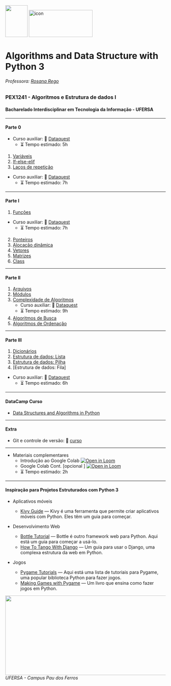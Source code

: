 <div>

  <img src="https://github.com/roscibely/algorithms-and-data-structure/blob/main/root/Ufersa.png" width="70" height="100">
  

  
   <img src="https://www.datacamp.com/datacamp.png" height="85" width="200" alt="icon"  /> 

</div>

# Algorithms and Data Structure with Python 3
###### Professora: [Rosana Rego](https://github.com/roscibely)

### PEX1241 - Algoritmos e Estrutura de dados I
#### Bacharelado Interdisciplinar em Tecnologia da Informação - UFERSA

---
#### Parte 0 
- Curso auxiliar: 🤜 [Dataquest](https://www.dataquest.io/course/introduction-to-python/)
  - :hourglass_flowing_sand: Tempo estimado: 5h
  
1. [Variáveis](https://github.com/roscibely/data-structure-with-python/tree/develop/root/variaveis)
2. [If-else-elif](https://github.com/roscibely/data-structure-with-python/tree/develop/root/condicional)
3. [Laços de repetição](https://github.com/roscibely/data-structure-with-python/tree/root/develop/loops)
- Curso auxiliar: 🤜 [Dataquest](https://www.dataquest.io/course/for-loops-and-conditional-statements-in-python/)
  - :hourglass_flowing_sand: Tempo estimado: 7h
---

#### Parte I 
1. [Funções](https://github.com/roscibely/data-structure-with-python/tree/main/root/functions)
 - Curso auxiliar: 🤜 [Dataquest](https://www.dataquest.io/course/python-functions-and-jupyter-notebook/)
    - :hourglass_flowing_sand: Tempo estimado: 7h
2. [Ponteiros](https://github.com/roscibely/data-structure-with-python/tree/develop/root/ponteiros)
3. [Alocação dinâmica](https://github.com/roscibely/data-structure-with-python/tree/main/root/alocacao_dinamica)
4. [Vetores](https://github.com/roscibely/data-structure-with-python/tree/develop/root/vetores)
5. [Matrizes](https://github.com/roscibely/data-structure-with-python/tree/develop/root/matrizes)
6. [Class](https://github.com/roscibely/data-structure-with-python/tree/develop/root/class)

---
#### Parte II

  1. [Arquivos](https://github.com/roscibely/data-structure-with-python/tree/develop/root/arquivos)
  2. [Módulos](https://github.com/roscibely/data-structure-with-python/tree/develop/root/modulos)
  3. [Complexidade de Algoritmos](https://github.com/roscibely/data-structure-with-python/blob/develop/root/complexidade/README.md)
      - Curso auxiliar: 🤜 [Dataquest](https://www.dataquest.io/course/algorithm-complexity/)
       - :hourglass_flowing_sand: Tempo estimado: 9h
  4. [Algoritmos de Busca](https://github.com/roscibely/data-structure-with-python/tree/develop/root/busca)
  5. [Algoritmos de Ordenação](https://github.com/roscibely/data-structure-with-python/tree/develop/root/ordenacao)
---
#### Parte III

  1. [Dicionários](https://github.com/roscibely/data-structure-with-python/tree/develop/root/dicionarios)
  2. [Estrutura de dados: Lista](https://github.com/roscibely/data-structure-with-python/tree/main/root/listas)
  3. [Estrutura de dados: Pilha](https://github.com/roscibely/data-structure-with-python/tree/develop/root/pilhas)
  4. [Estrutura de dados: Fila]
  
  - Curso auxiliar: 🤜 [Dataquest](https://www.dataquest.io/course/data-structures-fundamentals/)
       - :hourglass_flowing_sand: Tempo estimado: 6h
---
#### DataCamp Curso 
- [Data Structures and Algorithms in Python](https://app.datacamp.com/learn/courses/data-structures-and-algorithms-in-python)
---
#### Extra 
  - Git e controle de versão: 🤜 [curso](https://www.dataquest.io/course/git-and-vcs/)
---  

- Materiais complementares
    - Introdução ao Google Colab [![Open in Loom](https://img.shields.io/badge/-Video-83DA77?style=flat-square&logo=loom)](https://www.loom.com/share/8a4f0d34b3cb4d9ea04b6dcf0b3d1aca)
    - Google Colab Cont. [opcional ] [![Open in Loom](https://img.shields.io/badge/-Video-83DA77?style=flat-square&logo=loom)](https://www.loom.com/share/d96cb0af7d9c4416bfe8145c93248a11)
    - :hourglass_flowing_sand: Tempo estimado: 2h
    
---
#### Inspiração para Projetos Estruturados com Python 3
- Aplicativos móveis
  - [Kivy Guide](https://kivy.org/doc/stable/gettingstarted/intro.html) — Kivy é uma ferramenta que permite criar aplicativos móveis com Python. Eles têm um guia para começar.
  
- Desenvolvimento Web
  - [Bottle Tutorial](https://bottlepy.org/docs/dev/tutorial_app.html) — Bottle é outro framework web para Python. Aqui está um guia para começar a usá-lo.
  - [How To Tango With Django](https://www.tangowithdjango.com/) — Um guia para usar o Django, uma complexa estrutura da web em Python.
  
- Jogos 
  - [Pygame Tutorials](https://www.pygame.org/wiki/tutorials) — Aqui está uma lista de tutoriais para Pygame, uma popular biblioteca Python para fazer jogos.
  - [Making Games with Pygame](https://www.amazon.com/Making-Games-Python-Pygame-Sweigart/dp/1469901730) — Um livro que ensina como fazer jogos em Python.

<div>
  <img src="https://github.com/roscibely/algorithms-and-data-structure/blob/develop/root/ufersa.jpg" width="700" height="250">
</div>
<i>UFERSA - Campus Pau dos Ferros</i>
